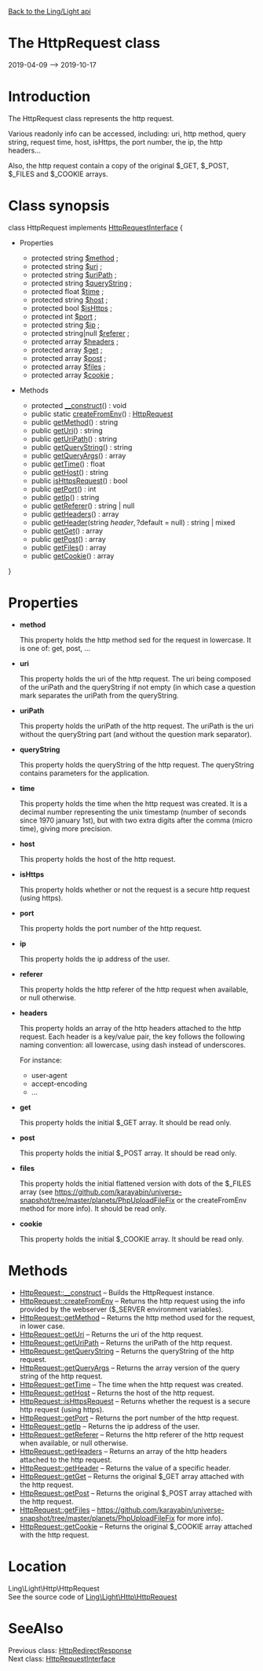 [Back to the Ling/Light api](https://github.com/lingtalfi/Light/blob/master/doc/api/Ling/Light.md)



The HttpRequest class
================
2019-04-09 --> 2019-10-17






Introduction
============

The HttpRequest class represents the http request.

Various readonly info can be accessed, including:
uri, http method, query string, request time, host, isHttps, the port number, the ip,
the http headers...

Also, the http request contain a copy of the original $_GET, $_POST, $_FILES and $_COOKIE arrays.



Class synopsis
==============


class <span class="pl-k">HttpRequest</span> implements [HttpRequestInterface](https://github.com/lingtalfi/Light/blob/master/doc/api/Ling/Light/Http/HttpRequestInterface.md) {

- Properties
    - protected string [$method](#property-method) ;
    - protected string [$uri](#property-uri) ;
    - protected string [$uriPath](#property-uriPath) ;
    - protected string [$queryString](#property-queryString) ;
    - protected float [$time](#property-time) ;
    - protected string [$host](#property-host) ;
    - protected bool [$isHttps](#property-isHttps) ;
    - protected int [$port](#property-port) ;
    - protected string [$ip](#property-ip) ;
    - protected string|null [$referer](#property-referer) ;
    - protected array [$headers](#property-headers) ;
    - protected array [$get](#property-get) ;
    - protected array [$post](#property-post) ;
    - protected array [$files](#property-files) ;
    - protected array [$cookie](#property-cookie) ;

- Methods
    - protected [__construct](https://github.com/lingtalfi/Light/blob/master/doc/api/Ling/Light/Http/HttpRequest/__construct.md)() : void
    - public static [createFromEnv](https://github.com/lingtalfi/Light/blob/master/doc/api/Ling/Light/Http/HttpRequest/createFromEnv.md)() : [HttpRequest](https://github.com/lingtalfi/Light/blob/master/doc/api/Ling/Light/Http/HttpRequest.md)
    - public [getMethod](https://github.com/lingtalfi/Light/blob/master/doc/api/Ling/Light/Http/HttpRequest/getMethod.md)() : string
    - public [getUri](https://github.com/lingtalfi/Light/blob/master/doc/api/Ling/Light/Http/HttpRequest/getUri.md)() : string
    - public [getUriPath](https://github.com/lingtalfi/Light/blob/master/doc/api/Ling/Light/Http/HttpRequest/getUriPath.md)() : string
    - public [getQueryString](https://github.com/lingtalfi/Light/blob/master/doc/api/Ling/Light/Http/HttpRequest/getQueryString.md)() : string
    - public [getQueryArgs](https://github.com/lingtalfi/Light/blob/master/doc/api/Ling/Light/Http/HttpRequest/getQueryArgs.md)() : array
    - public [getTime](https://github.com/lingtalfi/Light/blob/master/doc/api/Ling/Light/Http/HttpRequest/getTime.md)() : float
    - public [getHost](https://github.com/lingtalfi/Light/blob/master/doc/api/Ling/Light/Http/HttpRequest/getHost.md)() : string
    - public [isHttpsRequest](https://github.com/lingtalfi/Light/blob/master/doc/api/Ling/Light/Http/HttpRequest/isHttpsRequest.md)() : bool
    - public [getPort](https://github.com/lingtalfi/Light/blob/master/doc/api/Ling/Light/Http/HttpRequest/getPort.md)() : int
    - public [getIp](https://github.com/lingtalfi/Light/blob/master/doc/api/Ling/Light/Http/HttpRequest/getIp.md)() : string
    - public [getReferer](https://github.com/lingtalfi/Light/blob/master/doc/api/Ling/Light/Http/HttpRequest/getReferer.md)() : string | null
    - public [getHeaders](https://github.com/lingtalfi/Light/blob/master/doc/api/Ling/Light/Http/HttpRequest/getHeaders.md)() : array
    - public [getHeader](https://github.com/lingtalfi/Light/blob/master/doc/api/Ling/Light/Http/HttpRequest/getHeader.md)(string $header, ?$default = null) : string | mixed
    - public [getGet](https://github.com/lingtalfi/Light/blob/master/doc/api/Ling/Light/Http/HttpRequest/getGet.md)() : array
    - public [getPost](https://github.com/lingtalfi/Light/blob/master/doc/api/Ling/Light/Http/HttpRequest/getPost.md)() : array
    - public [getFiles](https://github.com/lingtalfi/Light/blob/master/doc/api/Ling/Light/Http/HttpRequest/getFiles.md)() : array
    - public [getCookie](https://github.com/lingtalfi/Light/blob/master/doc/api/Ling/Light/Http/HttpRequest/getCookie.md)() : array

}




Properties
=============

- <span id="property-method"><b>method</b></span>

    This property holds the http method sed for the request in lowercase.
    It is one of: get, post, ...
    
    

- <span id="property-uri"><b>uri</b></span>

    This property holds the uri of the http request. The uri
    being composed of the uriPath and the queryString if not empty (in which case
    a question mark separates the uriPath from the queryString.
    
    

- <span id="property-uriPath"><b>uriPath</b></span>

    This property holds the uriPath of the http request.
    The uriPath is the uri without the queryString part (and without the question mark
    separator).
    
    

- <span id="property-queryString"><b>queryString</b></span>

    This property holds the queryString of the http request.
    The queryString contains parameters for the application.
    
    

- <span id="property-time"><b>time</b></span>

    This property holds the time when the http request was created.
    It is a decimal number representing the unix timestamp (number of seconds since 1970 january 1st),
    but with two extra digits after the comma (micro time), giving more precision.
    
    

- <span id="property-host"><b>host</b></span>

    This property holds the host of the http request.
    
    

- <span id="property-isHttps"><b>isHttps</b></span>

    This property holds whether or not the request is a secure http request (using https).
    
    

- <span id="property-port"><b>port</b></span>

    This property holds the port number of the http request.
    
    

- <span id="property-ip"><b>ip</b></span>

    This property holds the ip address of the user.
    
    

- <span id="property-referer"><b>referer</b></span>

    This property holds the http referer of the http request when available, or null otherwise.
    
    

- <span id="property-headers"><b>headers</b></span>

    This property holds an array of the http headers attached to the http request.
    Each header is a key/value pair, the key follows the following naming convention: all lowercase,
    using dash instead of underscores.
    
    For instance:
    - user-agent
    - accept-encoding
    - ...
    
    

- <span id="property-get"><b>get</b></span>

    This property holds the initial $_GET array. It should be read only.
    
    

- <span id="property-post"><b>post</b></span>

    This property holds the initial $_POST array. It should be read only.
    
    

- <span id="property-files"><b>files</b></span>

    This property holds the initial flattened version with dots of the $_FILES array (see
    https://github.com/karayabin/universe-snapshot/tree/master/planets/PhpUploadFileFix or the createFromEnv
    method for more info).
    It should be read only.
    
    

- <span id="property-cookie"><b>cookie</b></span>

    This property holds the initial $_COOKIE array. It should be read only.
    
    



Methods
==============

- [HttpRequest::__construct](https://github.com/lingtalfi/Light/blob/master/doc/api/Ling/Light/Http/HttpRequest/__construct.md) &ndash; Builds the HttpRequest instance.
- [HttpRequest::createFromEnv](https://github.com/lingtalfi/Light/blob/master/doc/api/Ling/Light/Http/HttpRequest/createFromEnv.md) &ndash; Returns the http request using the info provided by the webserver ($_SERVER environment variables).
- [HttpRequest::getMethod](https://github.com/lingtalfi/Light/blob/master/doc/api/Ling/Light/Http/HttpRequest/getMethod.md) &ndash; Returns the http method used for the request, in lower case.
- [HttpRequest::getUri](https://github.com/lingtalfi/Light/blob/master/doc/api/Ling/Light/Http/HttpRequest/getUri.md) &ndash; Returns the uri of the http request.
- [HttpRequest::getUriPath](https://github.com/lingtalfi/Light/blob/master/doc/api/Ling/Light/Http/HttpRequest/getUriPath.md) &ndash; Returns the uriPath of the http request.
- [HttpRequest::getQueryString](https://github.com/lingtalfi/Light/blob/master/doc/api/Ling/Light/Http/HttpRequest/getQueryString.md) &ndash; Returns the queryString of the http request.
- [HttpRequest::getQueryArgs](https://github.com/lingtalfi/Light/blob/master/doc/api/Ling/Light/Http/HttpRequest/getQueryArgs.md) &ndash; Returns the array version of the query string of the http request.
- [HttpRequest::getTime](https://github.com/lingtalfi/Light/blob/master/doc/api/Ling/Light/Http/HttpRequest/getTime.md) &ndash; The time when the http request was created.
- [HttpRequest::getHost](https://github.com/lingtalfi/Light/blob/master/doc/api/Ling/Light/Http/HttpRequest/getHost.md) &ndash; Returns the host of the http request.
- [HttpRequest::isHttpsRequest](https://github.com/lingtalfi/Light/blob/master/doc/api/Ling/Light/Http/HttpRequest/isHttpsRequest.md) &ndash; Returns whether the request is a secure http request (using https).
- [HttpRequest::getPort](https://github.com/lingtalfi/Light/blob/master/doc/api/Ling/Light/Http/HttpRequest/getPort.md) &ndash; Returns the port number of the http request.
- [HttpRequest::getIp](https://github.com/lingtalfi/Light/blob/master/doc/api/Ling/Light/Http/HttpRequest/getIp.md) &ndash; Returns the ip address of the user.
- [HttpRequest::getReferer](https://github.com/lingtalfi/Light/blob/master/doc/api/Ling/Light/Http/HttpRequest/getReferer.md) &ndash; Returns the http referer of the http request when available, or null otherwise.
- [HttpRequest::getHeaders](https://github.com/lingtalfi/Light/blob/master/doc/api/Ling/Light/Http/HttpRequest/getHeaders.md) &ndash; Returns an array of the http headers attached to the http request.
- [HttpRequest::getHeader](https://github.com/lingtalfi/Light/blob/master/doc/api/Ling/Light/Http/HttpRequest/getHeader.md) &ndash; Returns the value of a specific header.
- [HttpRequest::getGet](https://github.com/lingtalfi/Light/blob/master/doc/api/Ling/Light/Http/HttpRequest/getGet.md) &ndash; Returns the original $_GET array attached with the http request.
- [HttpRequest::getPost](https://github.com/lingtalfi/Light/blob/master/doc/api/Ling/Light/Http/HttpRequest/getPost.md) &ndash; Returns the original $_POST array attached with the http request.
- [HttpRequest::getFiles](https://github.com/lingtalfi/Light/blob/master/doc/api/Ling/Light/Http/HttpRequest/getFiles.md) &ndash; https://github.com/karayabin/universe-snapshot/tree/master/planets/PhpUploadFileFix for more info).
- [HttpRequest::getCookie](https://github.com/lingtalfi/Light/blob/master/doc/api/Ling/Light/Http/HttpRequest/getCookie.md) &ndash; Returns the original $_COOKIE array attached with the http request.





Location
=============
Ling\Light\Http\HttpRequest<br>
See the source code of [Ling\Light\Http\HttpRequest](https://github.com/lingtalfi/Light/blob/master/Http/HttpRequest.php)



SeeAlso
==============
Previous class: [HttpRedirectResponse](https://github.com/lingtalfi/Light/blob/master/doc/api/Ling/Light/Http/HttpRedirectResponse.md)<br>Next class: [HttpRequestInterface](https://github.com/lingtalfi/Light/blob/master/doc/api/Ling/Light/Http/HttpRequestInterface.md)<br>
